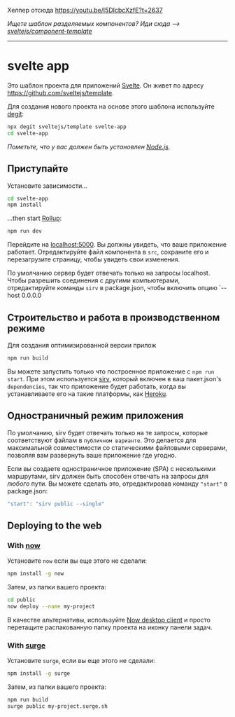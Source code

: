 Хелпер отсюда https://youtu.be/I5DIcbcXzfE?t=2637

*Ищете шаблон разделяемых компонентов? Иди сюда --> [sveltejs/component-template](https://github.com/sveltejs/component-template)*

---

# svelte app

Это шаблон проекта для приложений [Svelte](https://svelte.dev). Он живет по адресу https://github.com/sveltejs/template.

Для создания нового проекта на основе этого шаблона используйте [degit](https://github.com/Rich-Harris/degit):

```bash
npx degit sveltejs/template svelte-app
cd svelte-app
```

*Пометьте, что у вас должен быть установлен [Node.js](https://nodejs.org).*


## Приступайте

Установите зависимости...

```bash
cd svelte-app
npm install
```

...then start [Rollup](https://rollupjs.org):

```bash
npm run dev
```

Перейдите на [localhost:5000](http://localhost:5000). Вы должны увидеть, что ваше приложение работает. Отредактируйте файл компонента в `src`, сохраните его и перезагрузите страницу, чтобы увидеть свои изменения.

По умолчанию сервер будет отвечать только на запросы localhost. Чтобы разрешить соединения с другими компьютерами, отредактируйте команды `sirv` в package.json, чтобы включить опцию `--host 0.0.0.0


## Строительство и работа в производственном режиме

Для создания оптимизированной версии прилож

```bash
npm run build
```

Вы можете запустить только что построенное приложение с `npm run start`. При этом используется [sirv](https://github.com/lukeed/sirv), который включен в ваш пакет.json's `dependencies`, так что приложение будет работать, когда вы устанавливаете его на такие платформы, как [Heroku](https://heroku.com).


## Одностраничный режим приложения

По умолчанию, sirv будет отвечать только на те запросы, которые соответствуют файлам в `публичном варианте`. Это делается для максимальной совместимости со статическими файловыми серверами, позволяя вам развернуть ваше приложение где угодно.

Если вы создаете одностраничное приложение (SPA) с несколькими маршрутами, sirv должен быть способен отвечать на запросы для *любого* пути. Вы можете сделать это, отредактировав команду `"start"` в package.json:

```js
"start": "sirv public --single"
```


## Deploying to the web

### With [now](https://zeit.co/now)

Установите  `now`  если вы еще этого не сделали:

```bash
npm install -g now
```

Затем, из папки вашего проекта:

```bash
cd public
now deploy --name my-project
```

В качестве альтернативы, используйте [Now desktop client](https://zeit.co/download) и просто перетащите распакованную папку проекта на иконку панели задач.

### With [surge](https://surge.sh/)

Установите `surge`, если вы еще этого не сделали:

```bash
npm install -g surge
```

Затем, из папки вашего проекта:

```bash
npm run build
surge public my-project.surge.sh
```
